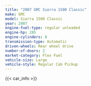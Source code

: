 ```yaml
---
title: "2007 GMC Sierra 1500 Classic"
make: GMC
model: Sierra 1500 Classic
year: 2007
engine-fuel-type: regular unleaded
engine-hp: 285
engine-cylinders: 8
transmission-type: Automatic
driven-wheels: Rear wheel drive
number-of-doors: 2
market-category: Flex Fuel
vehicle-size: Large
vehicle-style: Regular Cab Pickup
---
```


{{< car_info >}}
